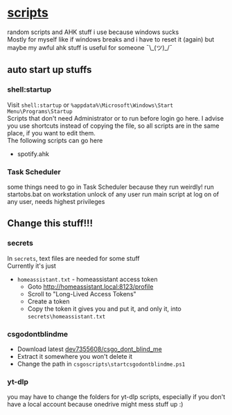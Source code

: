 # [scripts](https://github.com/iamasink/scripts)

random scripts and AHK stuff i use because windows sucks  
Mostly for myself like if windows breaks and i have to reset it (again) but maybe my awful ahk stuff is useful for someone ¯\\\_(ツ)\_/¯

## auto start up stuffs

### shell:startup

Visit `shell:startup` or `%appdata%\Microsoft\Windows\Start Menu\Programs\Startup`  
Scripts that don't need Administrator or to run before login go here.
I advise you use shortcuts instead of copying the file, so all scripts are in the same place, if you want to edit them.  
The following scripts can go here

- spotify.ahk

### Task Scheduler
some things need to go in Task Scheduler because they run weirdly!
run startobs.bat on workstation unlock of any user
run main script at log on of any user, needs highest privileges 

## Change this stuff!!!

### secrets

In `secrets`, text files are needed for some stuff  
Currently it's just
- `homeassistant.txt` - homeassistant access token
  - Goto http://homeassistant.local:8123/profile
  - Scroll to "Long-Lived Access Tokens"
  - Create a token
  - Copy the token it gives you and put it, and only it, into `secrets\homeassistant.txt`

### csgodontblindme
 - Download latest [dev7355608/csgo_dont_blind_me](https://github.com/dev7355608/csgo_dont_blind_me/releases/)
 - Extract it somewhere you won't delete it
 - Change the path in `csgoscripts\startcsgodontblindme.ps1` 

### yt-dlp
you may have to change the folders for yt-dlp scripts, especially if you don't have a local account because onedrive might mess stuff up :)
